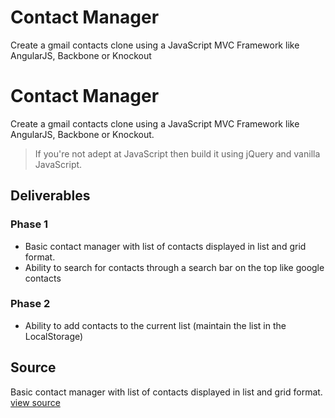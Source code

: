 # Contact Manager

Create a gmail contacts clone using a JavaScript MVC Framework like AngularJS, Backbone or Knockout

# Contact Manager
Create a gmail contacts clone using a JavaScript MVC Framework like AngularJS, Backbone or Knockout. 

> If you're not adept at JavaScript then build it using jQuery and vanilla JavaScript.

## Deliverables
### Phase 1
- Basic contact manager with list of contacts displayed in list and grid format.
- Ability to search for contacts through a search bar on the top like google contacts

### Phase 2
- Ability to add contacts to the current list (maintain the list in the LocalStorage)


## Source

Basic contact manager with list of contacts displayed in list and grid format. [view source]()
